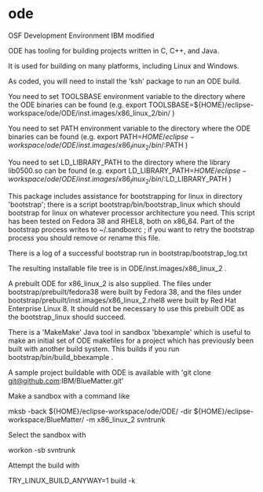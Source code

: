 # ode
OSF Development Environment IBM modified

ODE has tooling for building projects written in C, C++, and Java. 

It is used for building on many platforms, including Linux and Windows.

As coded, you will need to install the 'ksh' package to run an ODE build.

You need to set TOOLSBASE environment variable to the directory where the ODE binaries can be found
(e.g. export TOOLSBASE=${HOME}/eclipse-workspace/ode/ODE/inst.images/x86_linux_2/bin/ )

You need to set PATH environment variable to the directory where the ODE binaries can be found
(e.g. export PATH=${HOME}/eclipse-workspace/ode/ODE/inst.images/x86_linux_2/bin/:$PATH )

You need to set LD_LIBRARY_PATH to the directory where the library lib0500.so can be found
(e.g. export LD_LIBRARY_PATH=${HOME}/eclipse-workspace/ode/ODE/inst.images/x86_linux_2/bin/:$LD_LIBRARY_PATH )

This package includes assistance for bootstrapping for linux in directory 'bootstrap'; there is a script bootstrap/bin/bootstrap_linux which should bootstrap for linux on whatever processor architecture you need. This script has been tested on Fedora 38 and RHEL8, both on x86_64. Part of the bootstrap process writes to ~/.sandboxrc ; if you want to retry the bootstrap process you should remove or rename this file.

There is a log of a successful bootstrap run in bootstrap/bootstrap_log.txt

The resulting installable file tree is in ODE/inst.images/x86_linux_2 .

A prebuilt ODE for x86_linux_2 is also supplied. 
The files under bootstrap/prebuilt/fedora38 were built by Fedora 38, and the
files under bootstrap/prebuilt/inst.images/x86_linux_2.rhel8 were built by Red Hat Enterprise Linux 8. It should not be necessary to use this prebuilt ODE as the bootstrap_linux should succeed.


There is a 'MakeMake'  Java tool in sandbox 'bbexample' which is useful to 
make an initial set of ODE makefiles for a project which has previously been
built with another build system. This builds if you run bootstrap/bin/build_bbexample .


A sample project buildable with ODE is available with 'git clone git@github.com:IBM/BlueMatter.git'

Make a sandbox with a command like

mksb -back ${HOME}/eclipse-workspace/ode/ODE/ -dir ${HOME}/eclipse-workspace/BlueMatter/  -m x86_linux_2 svntrunk

Select the sandbox with

workon -sb svntrunk

Attempt the build with

TRY_LINUX_BUILD_ANYWAY=1 build -k

